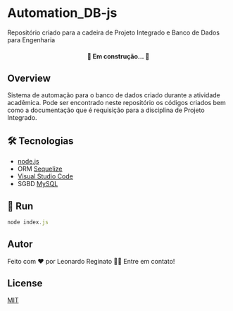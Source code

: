 # Automation_DB-js
Repositório criado para a cadeira de Projeto Integrado e Banco de Dados para Engenharia

<h4 align="center"> 
	🚧  Em construção...  🚧
</h4>

## Overview
Sistema de automação para o banco de dados criado durante a atividade acadêmica. Pode ser encontrado neste repositório os códigos criados bem como a documentação que é requisição para a disciplina de Projeto Integrado.

## 🛠 Tecnologias
- [node.js](https://nodejs.org/en/)
- ORM [Sequelize](https://sequelize.org/)
- [Visual Studio Code](https://code.visualstudio.com/)
- SGBD [MySQL](https://www.mysql.com/)

## 🎲 Run
```javascript
node index.js
```

## Autor
Feito com ❤️ por Leonardo Reginato 👋🏽 Entre em contato!

## License
[MIT](https://choosealicense.com/licenses/mit/)
